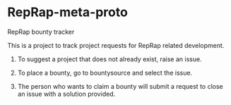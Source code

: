 RepRap-meta-proto
=================

RepRap bounty tracker

This is a project to track project requests for RepRap related development.

1. To suggest a project that does not already exist, raise an issue.

2. To place a bounty, go to bountysource and select the issue.

3. The person who wants to claim a bounty will submit a request to close an issue with a solution provided.
